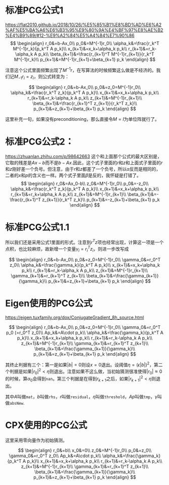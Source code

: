 # 标准PCG公式1
https://flat2010.github.io/2018/10/26/%E5%85%B1%E8%BD%AD%E6%A2%AF%E5%BA%A6%E6%B3%95%E9%80%9A%E4%BF%97%E8%AE%B2%E4%B9%89/#12-%E9%A2%84%E5%A4%84%E7%90%86
$$
\begin{align}
  r_0&=b-Ax_0\\
  p_0&=M^{-1}r_0\\
  \alpha_k&=\frac{r_k^T M^{-1}r_k}{p_k^T A p_k}\\
  x_{k+1}&=x_k+\alpha_k p_k\\
  r_{k+1}&=r_k-\alpha_k A p_k\\
  \beta_{k+1}&=\frac{r_{k+1}^T M^{-1}r_{k+1}}{r_k^T M^{-1}r_k}\\
  p_{k+1}&=M^{-1}r_{k+1}+\beta_{k+1} p_k
\end{align}
$$

注意这个公式里面频繁出现了$M^{-1}r$，在写算法的时候频繁这么做是不经济的。我们记$M_{-1}r_i=z_i$，则公式转变为：

$$
\begin{align}
  r_0&=b-Ax_0\\
  p_0&=z_0=M^{-1}r_0\\
  \alpha_k&=\frac{r_k^T z_k}{p_k^T A p_k}\\
  x_{k+1}&=x_k+\alpha_k p_k\\
  r_{k+1}&=r_k-\alpha_k A p_k\\
  z_{k+1}&=M^{-1}r_{k+1}\\
  \beta_{k+1}&=\frac{r_{k+1}^T z_{k+1}}{r_k^T z_k}\\
  p_{k+1}&=z_{k+1}+\beta_{k+1} p_k
\end{align}
$$

这里补充一句，如果没有preconditioning，那么直接令$M=I$为单位阵就行了。

# 标准PCG公式2：
https://zhuanlan.zhihu.com/p/98642663
这个和上面那个公式的最大区别是，它取的残差是$Ax-b$而不是$b-Ax$.因此，这个式子里面的$r$和$z$和上面式子里面的$r$和$z$刚好差一个负号。但注意，由于$r$和$z$都差了一个负号，所以$\alpha$反而是相同的，二者的$x$和$p$的含义也一样。两个式子里面$\beta$是反的，我怀疑是打错了。
$$
\begin{align}
  r_0&=Ax_0-b\\
  z_0&=M^{-1}r_0\\
  p_0&=-z_0\\
  \alpha_k&=\frac{r_k^T z_k}{p_k^T A p_k}\\
  x_{k+1}&=x_k+\alpha_k p_k\\
  r_{k+1}&=r_k+\alpha_k A p_k\\
  z_{k+1}&=M^{-1}r_{k+1}\\
  \beta_{k+1}&=-\frac{r_{k+1}^T z_{k+1}}{r_k^T z_k}\\
  p_{k+1}&=-z_{k+1}+\beta_{k+1} p_k
\end{align}
$$

# 标准PCG公式1.1
所以我们还是采用公式1里面的形式。注意到$r^Tz$项也经常出现，计算这一项是一个点积，也比较麻烦，故新增一个变量$\gamma_i=r_i^T z_i$，则进一步改写成

$$
\begin{align}
  r_0&=b-Ax_0\\
  p_0&=z_0=M^{-1}r_0\\
  \gamma_0&=r_0^T z_0\\
  \alpha_k&=\frac{\gamma_k}{p_k^T A p_k}\\
  x_{k+1}&=x_k+\alpha_k p_k\\
  r_{k+1}&=r_k-\alpha_k A p_k\\
  z_{k+1}&=M^{-1}r_{k+1}\\
  \gamma_{k+1}&=r_{k+1}^T z_{k+1}\\
  \beta_{k+1}&=\frac{\gamma_{k+1}}{\gamma_k}\\
  p_{k+1}&=z_{k+1}+\beta_{k+1} p_k
\end{align}
$$


# Eigen使用的PCG公式

https://eigen.tuxfamily.org/dox/ConjugateGradient_8h_source.html

$$
\begin{align}
  r_0&=b-Ax_0\\
  p_0&=z_0=M^{-1}r_0\\
  \gamma_0&=r_0^T p_0 (=r_0^T z_0)\\
  Ap_k&=A\cdot p_k\\
  \alpha_k&=\frac{\gamma_k}{p_k^T A p_k}\\
  x_{k+1}&=x_k+\alpha_k p_k\\
  r_{k+1}&=r_k-\alpha_k A p_k\\
  z_{k+1}&=M^{-1}r_{k+1}\\
  \gamma_{k+1}&=r_{k+1}^T z_{k+1}\\
  \beta_{k+1}&=\frac{\gamma_{k+1}}{\gamma_k}\\
  p_{k+1}&=z_{k+1}+\beta_{k+1} p_k
\end{align}
$$

其终止判据有三个：第一是如果$|b|=0$则设$x=0$退出。设阈值$\eta=(\epsilon|b|)^2$，第二个判据是如果$|r_0|^2<\eta$则退出。注意如果不这么做，当初始猜测很准使得$|r_0|\approx 0$的时候，算$\alpha_0$会得到`nan`。第三个判据是在得到$r_{k+1}$之后，如果$|r_{k+1}|^2<\eta$则退出。

其中$A$叫做`mat`，$b$叫做`rhs`，$r$叫做`residual`，$\eta$叫做`threshold`，$Ap$叫做`tmp`，$\gamma$叫做`absNew`.

# CPX使用的PCG公式

这里采用零向量作为初始猜测。

$$
\begin{align}
  r_0&=b\\
  x_0&=0\\
  z_0&=M^{-1}r_0\\
  p_0&=z_0\\
  \gamma_0&=r_0^T z_0\\
  Ap_k&=A\cdot p_k\\
  \alpha_k&=\frac{\gamma_k}{p_k^T A p_k}\\
  x_{k+1}&=x_k+\alpha_k p_k\\
  r_{k+1}&=r_k-\alpha_k A p_k\\
  z_{k+1}&=M^{-1}r_{k+1}\\
  \gamma_{k+1}&=r_{k+1}^T z_{k+1}\\
  \beta_{k+1}&=\frac{\gamma_{k+1}}{\gamma_k}\\
  p_{k+1}&=z_{k+1}+\beta_{k+1} p_k
\end{align}
$$
